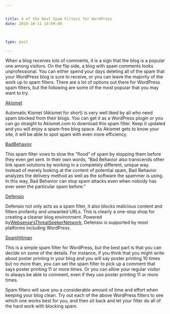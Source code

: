 ```yaml
---


title: 4 of the Best Spam Filters for WordPress
date: 2010-10-11 14:09:09



type: post

---
```

When a blog receives lots of comments, it is a sign that the blog is a
popular one among visitors. On the flip side, a blog with spam comments
looks unprofessional. You can either spend your days deleting all of the
spam that your WordPress blog is sure to receive, or you can leave the
majority of the work up to spam filters. There are a lot of options out
there for WordPress spam filters, but the following are some of the most
popular that you may want to try.

[Akismet](http://www.google.com/url?q=http%3A%2F%2Fakismet.com%2F&sa=D&sntz=1&usg=AFQjCNERdOUh6KFyL9m7PGwix1gZhni_Ig)

Automatic Kismet (Akismet for short) is very well liked by all who need
spam blocked from their blogs. You can get it as a WordPress plugin or
you can go straight to Akismet.com to download this spam filter. Keep it
updated and you will enjoy a spam-free blog space. As Akismet gets to
know your site, it will be able to spot spam with even more efficiency.

[Bad](http://www.google.com/url?q=http%3A%2F%2Fwww.bad-behavior.ioerror.us%2F&sa=D&sntz=1&usg=AFQjCNHOzYWGDyy3ePVAhgevVVu8PFXIiA)[](http://www.google.com/url?q=http%3A%2F%2Fwww.bad-behavior.ioerror.us%2F&sa=D&sntz=1&usg=AFQjCNHOzYWGDyy3ePVAhgevVVu8PFXIiA)[Behavior](http://www.google.com/url?q=http%3A%2F%2Fwww.bad-behavior.ioerror.us%2F&sa=D&sntz=1&usg=AFQjCNHOzYWGDyy3ePVAhgevVVu8PFXIiA)

This spam filter vows to slow the “flood” of spam by stopping them
before they even get sent. In their own words, “Bad Behavior also
transcends other link spam solutions by working in a completely
different, unique way. Instead of merely looking at the content of
potential spam, Bad Behavior analyzes the delivery method as well as the
software the spammer is using. In this way, Bad Behavior can stop spam
attacks even when nobody has ever seen the particular spam before.”

[Defensio](http://www.google.com/url?q=http%3A%2F%2Fdefensio.com%2F&sa=D&sntz=1&usg=AFQjCNEGYlsqlJkYlPyGDPscgdnd9brnpQ)

Defensio not only acts as a spam filter, it also blocks malicious
content and filters profanity and unwanted URLs. This is clearly a
one-stop shop for creating a cleaner blog environment. Powered
by[Websense](http://www.google.com/url?q=http%3A%2F%2Fwww.websense.com%2Fcontent%2FThreatSeeker.aspx&sa=D&sntz=1&usg=AFQjCNGAfhmbgSishdDtSrMjmIpbOFJ-wQ)[‘](http://www.google.com/url?q=http%3A%2F%2Fwww.websense.com%2Fcontent%2FThreatSeeker.aspx&sa=D&sntz=1&usg=AFQjCNGAfhmbgSishdDtSrMjmIpbOFJ-wQ)[s](http://www.google.com/url?q=http%3A%2F%2Fwww.websense.com%2Fcontent%2FThreatSeeker.aspx&sa=D&sntz=1&usg=AFQjCNGAfhmbgSishdDtSrMjmIpbOFJ-wQ)[](http://www.google.com/url?q=http%3A%2F%2Fwww.websense.com%2Fcontent%2FThreatSeeker.aspx&sa=D&sntz=1&usg=AFQjCNGAfhmbgSishdDtSrMjmIpbOFJ-wQ)[ThreatSeeker](http://www.google.com/url?q=http%3A%2F%2Fwww.websense.com%2Fcontent%2FThreatSeeker.aspx&sa=D&sntz=1&usg=AFQjCNGAfhmbgSishdDtSrMjmIpbOFJ-wQ)[](http://www.google.com/url?q=http%3A%2F%2Fwww.websense.com%2Fcontent%2FThreatSeeker.aspx&sa=D&sntz=1&usg=AFQjCNGAfhmbgSishdDtSrMjmIpbOFJ-wQ)[Network](http://www.google.com/url?q=http%3A%2F%2Fwww.websense.com%2Fcontent%2FThreatSeeker.aspx&sa=D&sntz=1&usg=AFQjCNGAfhmbgSishdDtSrMjmIpbOFJ-wQ), Defensio is supported by most platforms including WordPress.

[Spam](http://www.google.com/url?q=http%3A%2F%2Fshwsite.org%2F%3Fpage_id%3D255&sa=D&sntz=1&usg=AFQjCNGmg--c6J9itBW_YlovRawvGEdj3A)[](http://www.google.com/url?q=http%3A%2F%2Fshwsite.org%2F%3Fpage_id%3D255&sa=D&sntz=1&usg=AFQjCNGmg--c6J9itBW_YlovRawvGEdj3A)[Hitman](http://www.google.com/url?q=http%3A%2F%2Fshwsite.org%2F%3Fpage_id%3D255&sa=D&sntz=1&usg=AFQjCNGmg--c6J9itBW_YlovRawvGEdj3A)

This is a simple spam filter for WordPress, but the best part is that
you can decide on some of the details. For instance, if you think that
you might write about poster printing in your blog and you will say
poster printing 10 times but no more than, you can set the spam filter
to pick up a comment that says poster printing 11 or more times. Or you
can allow your regular visitor to always be able to comment, even if
they use poster printing 11 or more times.

Spam filters will save you a considerable amount of time and effort when
keeping your blog clean. Try out each of the above WordPress filters to
see which one works best for you, and then sit back and let your filter
do all of the hard work with blocking spam.
